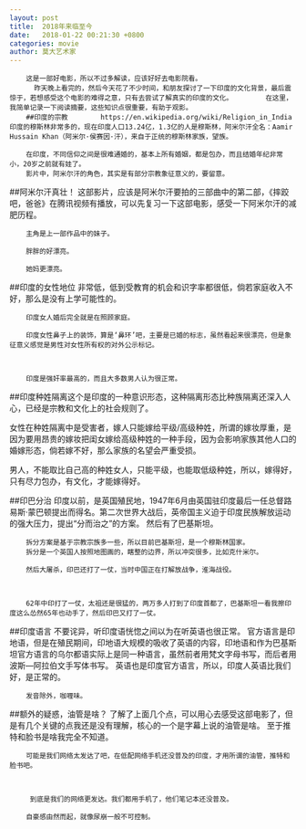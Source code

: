 ```yaml
---
layout: post
title:  2018年来临至今
date:   2018-01-22 00:21:30 +0800
categories: movie 
author: 莫大艺术家
---
```


      
        这是一部好电影，所以不过多解读，应该好好去电影院看。
          昨天晚上看完的，然后今天花了不少时间，和朋友探讨了一下印度的文化背景，最后震惊于，若想感受这个电影的难得之意，只有去尝试了解真实的印度的文化。        在这里，我简单记录一下阅读摘要，这些知识点很重要，有助于观影。
        ##印度的宗教        https://en.wikipedia.org/wiki/Religion_in_India        印度的穆斯林非常多的，现在印度人口13.24亿，1.3亿的人是穆斯林，阿米尔汗全名：Aamir Hussain Khan（阿米尔·侯赛因·汗），来自于正统的穆斯林家族，望族。

        在印度，不同信仰之间是很难通婚的，基本上所有婚姻，都是包办，而且结婚年纪非常小，20岁之前就有娃了。
        影片中，阿米尔汗的角色，其实是有部分宗教象征意义的，要留意。

    

##阿米尔汗真壮！        这部影片，应该是阿米尔汗要拍的三部曲中的第二部，《摔跤吧，爸爸》在腾讯视频有播放，可以先复习一下这部电影，感受一下阿米尔汗的减肥历程。

        主角是上一部作品中的妹子。

        胖胖的好漂亮。

        她妈更漂亮。

        
##印度的女性地位
        非常低，低到受教育的机会和识字率都很低，倘若家庭收入不好，那么是没有上学可能性的。

        印度女人婚后完全就是在照顾家庭。

        印度女性鼻子上的装饰，算是‘鼻环’吧，主要是已婚的标志，虽然看起来很漂亮，但是象征意义感觉是男性对女性所有权的对外公示标记。

        

        印度是强奸率最高的，而且大多数男人认为很正常。

##印度种姓隔离这个是印度的一种意识形态，这种隔离形态比种族隔离还深入人心，已经是宗教和文化上的社会规则了。

 女性在种姓隔离中是受害者，嫁人只能嫁给平级/高级种姓，所谓的嫁妆厚重，是因为要用昂贵的嫁妆把闺女嫁给高级种姓的一种手段，因为会影响家族其他人口的婚嫁形态，倘若嫁不好，那么家族的名望会严重受损。

  男人，不能取比自己高的种姓女人，只能平级，也能取低级种姓，所以，嫁得好，只有尽力包办，有文化，才能嫁得好。

##印巴分治        印度以前，是英国殖民地，1947年6月由英国驻印度最后一任总督路易斯·蒙巴顿提出而得名。第二次世界大战后，英帝国主义迫于印度民族解放运动的强大压力，提出“分而治之”的方案。        然后有了巴基斯坦。

        

        拆分方案是基于宗教宗族多一些，所以目前巴基斯坦，是一个穆斯林国家。
        拆分是一个英国人按照地图画的，瞎整的边界，所以冲突很多，比如克什米尔。

        然后大屠杀，印巴还打了一仗，当时中国正在打解放战争，淮海战役。    

    

        62年中印打了一仗，太祖还是很猛的，两万多人打到了印度首都了，巴基斯坦一看我擦印度这么怂然65年也动手了，然后印巴又打了一仗。
##印度语言
        不要诧异，听印度语恍惚之间以为在听英语也很正常。
        官方语言是印地语，但是在殖民期间，印地语大规模的吸收了英语的内容，印地语和作为巴基斯坦官方语言的乌尔都语实际上是同一种语言，虽然前者用梵文字母书写，而后者用波斯—阿拉伯文手写体书写。
        英语也是印度官方语言，所以，印度人英语比我们好，是正常的。

        发音除外，咖喱味。

          
##额外的疑惑，油管是啥？
        了解了上面几个点，可以用心去感受这部电影了，但是有几个关键的点我还是没有理解，核心的一个是字幕上说的油管是啥。
        至于推特和脸书是啥我完全不知道。

        可能是我们网络太发达了吧，在低配网络手机还没普及的印度，才用所谓的油管，推特和脸书吧。

        

         到底是我们的网络更发达。我们都用手机了，他们笔记本还没普及。

        自豪感由然而起，就像尿崩一般不可控制。

        


